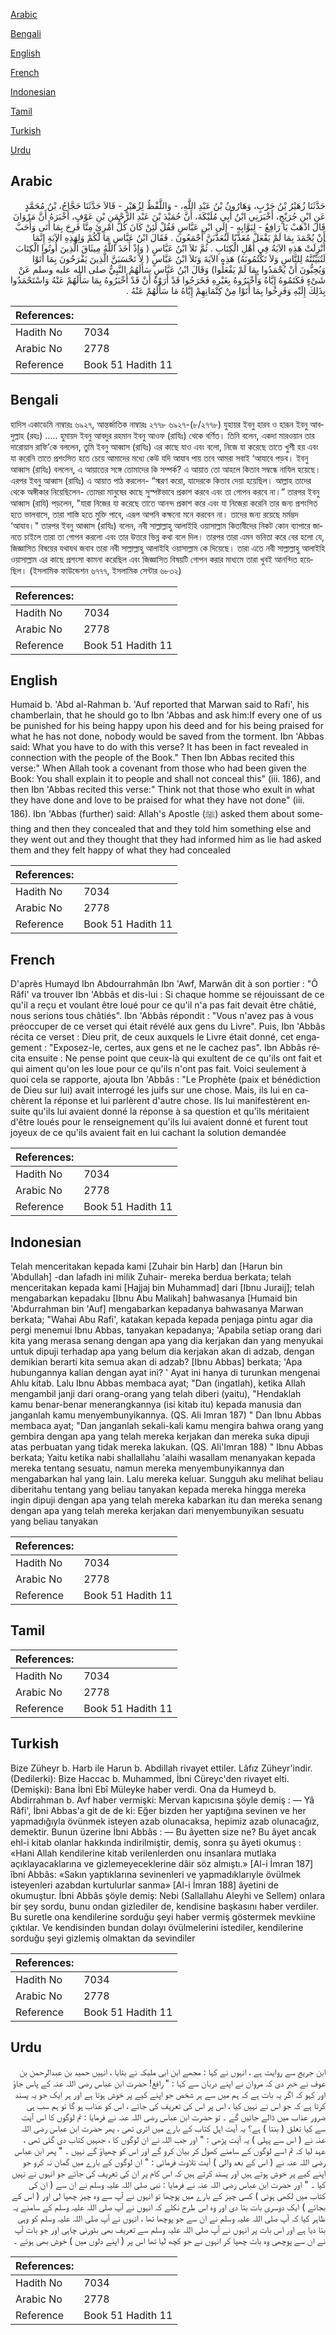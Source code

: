 [Arabic](#arabic)

[Bengali](#bengali)

[English](#english)

[French](#french)

[Indonesian](#indonesian)

[Tamil](#tamil)

[Turkish](#turkish)

[Urdu](#urdu)

## Arabic


<div dir="rtl" lang="ar" style={{fontSize:'larger',backgroundColor:'#f8f9fa',padding:20}}>
حَدَّثَنَا زُهَيْرُ بْنُ حَرْبٍ، وَهَارُونُ بْنُ عَبْدِ اللَّهِ، - وَاللَّفْظُ لِزُهَيْرٍ - قَالاَ حَدَّثَنَا حَجَّاجُ، بْنُ مُحَمَّدٍ عَنِ ابْنِ جُرَيْجٍ، أَخْبَرَنِي ابْنُ أَبِي مُلَيْكَةَ، أَنَّ حُمَيْدَ بْنَ عَبْدِ الرَّحْمَنِ بْنِ عَوْفٍ، أَخْبَرَهُ أَنَّ مَرْوَانَ قَالَ اذْهَبْ يَا رَافِعُ - لِبَوَّابِهِ - إِلَى ابْنِ عَبَّاسٍ فَقُلْ لَئِنْ كَانَ كُلُّ امْرِئٍ مِنَّا فَرِحَ بِمَا أَتَى وَأَحَبَّ أَنْ يُحْمَدَ بِمَا لَمْ يَفْعَلْ مُعَذَّبًا لَنُعَذَّبَنَّ أَجْمَعُونَ ‏.‏ فَقَالَ ابْنُ عَبَّاسٍ مَا لَكُمْ وَلِهَذِهِ الآيَةِ إِنَّمَا أُنْزِلَتْ هَذِهِ الآيَةُ فِي أَهْلِ الْكِتَابِ ‏.‏ ثُمَّ تَلاَ ابْنُ عَبَّاسٍ ‏(‏ وَإِذْ أَخَذَ اللَّهُ مِيثَاقَ الَّذِينَ أُوتُوا الْكِتَابَ لَتُبَيِّنُنَّهُ لِلنَّاسِ وَلاَ تَكْتُمُونَهُ‏)‏ هَذِهِ الآيَةَ وَتَلاَ ابْنُ عَبَّاسٍ ‏(‏ لاَ تَحْسَبَنَّ الَّذِينَ يَفْرَحُونَ بِمَا أَتَوْا وَيُحِبُّونَ أَنْ يُحْمَدُوا بِمَا لَمْ يَفْعَلُوا‏)‏ وَقَالَ ابْنُ عَبَّاسٍ سَأَلَهُمُ النَّبِيُّ صلى الله عليه وسلم عَنْ شَىْءٍ فَكَتَمُوهُ إِيَّاهُ وَأَخْبَرُوهُ بِغَيْرِهِ فَخَرَجُوا قَدْ أَرَوْهُ أَنْ قَدْ أَخْبَرُوهُ بِمَا سَأَلَهُمْ عَنْهُ وَاسْتَحْمَدُوا بِذَلِكَ إِلَيْهِ وَفَرِحُوا بِمَا أَتَوْا مِنْ كِتْمَانِهِمْ إِيَّاهُ مَا سَأَلَهُمْ عَنْهُ ‏.‏
</div>
<div style={{backgroundColor:'#f8f9fa',padding:20, marginBottom: 10}}><table> <thead> <tr> <th>References:</th> <th></th> </tr> </thead> <tbody><tr><td>Hadith No</td><td>7034</td></tr><tr><td>Arabic No</td><td>2778</td></tr><tr><td>Reference</td><td>Book 51 Hadith 11</td></tr></tbody></table></div>

## Bengali


<div dir="ltr" lang="bn" style={{fontSize:'larger',backgroundColor:'#f8f9fa',padding:20}}>
হাদিস একাডেমি নাম্বারঃ ৬৯২৭, আন্তর্জাতিক নাম্বারঃ ২৭৭৮ ৬৯২৭-(৮/২৭৭৮) যুহায়র ইবনু হারব ও হারূন ইবনু আবদুল্লাহ (রহঃ) ..... হুমায়দ ইবনু আবদুর রহমান ইবনু আওফ (রাযিঃ) থেকে বর্ণিত। তিনি বলেন, একদা মারওয়ান তার দারোয়ান রাফি’কে বললেন, তুমি ইবনু আব্বাস (রাযিঃ) এর কাছে যাও এবং বলো, নিজে যা করেছে তাতে খুশী হয় এবং যা করেনি তাতে প্রশংসিত হতে চেয়ে আমাদের মধ্যে কেউ যদি আযাব পায় তবে আমরা সবাই ‘আযাবে পড়ব। ইবনু আব্বাস (রাযিঃ) বললেন, এ আয়াতের সঙ্গে তোমাদের কি সম্পর্ক? এ আয়াত তো আহলে কিতাব সম্বন্ধে নাযিল হয়েছে। এরপর ইবনু আব্বাস (রাযিঃ) এ আয়াত পাঠ করলেন- “স্মরণ করো, যাদেরকে কিতাব দেয়া হয়েছিল। আল্লাহ তাদের থেকে অঙ্গীকার নিয়েছিলেন- তোমরা মানুষের কাছে সুস্পষ্টভাবে প্রকাশ করবে এবং তা গোপন করবে না।” তারপর ইবনু আব্বাস (রাযি) পড়লেন, "যারা নিজের যা করেছে তাতে আনন্দ প্রকাশ করে এবং যা নিজেরা করেনি তার জন্য প্রশংসিত হতে ভালবাসে, তারা শাস্তি হতে মুক্তি পাবে, এরূপ আপনি কক্ষনো মনে করবেন না। তাদের জন্য রয়েছে মর্মম্ভদ ‘আযাব।" তারপর ইবনু আব্বাস (রাযিঃ) বলেন, নবী সাল্লাল্লাহু আলাইহি ওয়াসাল্লাম কিতাবীদের নিকট কোন ব্যাপারে জানতে চাইলে তারা তা গোপন করলো এবং তার উত্তরে ভিন্ন কথা বলে দিল। তারপর তারা এমন ভনিতা করে বের হলো যে, জিজ্ঞাসিত বিষয়ের যথাযথ জবাব তারা নবী সাল্লাল্লাহু আলাইহি ওয়াসাল্লাম কে দিয়েছে। তারা এতে নবী সাল্লাল্লাহু আলাইহি ওয়াসাল্লাম এর কাছে প্রশংসা কামনা করেছিল এবং জিজ্ঞাসিত বিষয়টি গোপন করার মাধ্যমে তারা খুবই আনন্দিত হয়েছিল। (ইসলামিক ফাউন্ডেশন ৬৭৭৭, ইসলামিক সেন্টার ৬৮৩২)
</div>
<div style={{backgroundColor:'#f8f9fa',padding:20, marginBottom: 10}}><table> <thead> <tr> <th>References:</th> <th></th> </tr> </thead> <tbody><tr><td>Hadith No</td><td>7034</td></tr><tr><td>Arabic No</td><td>2778</td></tr><tr><td>Reference</td><td>Book 51 Hadith 11</td></tr></tbody></table></div>

## English


<div dir="ltr" lang="en" style={{fontSize:'larger',backgroundColor:'#f8f9fa',padding:20}}>
Humaid b. 'Abd al-Rahman b. 'Auf reported that Marwan said to Rafi', his chamberlain, that he should go to Ibn 'Abbas and ask him:If every one of us be punished for his being happy upon his deed and for his being praised for what he has not done, nobody would be saved from the torment. Ibn 'Abbas said: What you have to do with this verse? It has been in fact revealed in connection with the people of the Book." Then Ibn Abbas recited this verse:" When Allah took a covenant from those who had been given the Book: You shall explain it to people and shall not conceal this" (iii. 186), and then Ibn 'Abbas recited this verse:" Think not that those who exult in what they have done and love to be praised for what they have not done" (iii. 186). Ibn 'Abbas (further) said: Allah's Apostle (ﷺ) asked them about something and then they concealed that and they told him something else and they went out and they thought that they had informed him as lie had asked them and they felt happy of what they had concealed
</div>
<div style={{backgroundColor:'#f8f9fa',padding:20, marginBottom: 10}}><table> <thead> <tr> <th>References:</th> <th></th> </tr> </thead> <tbody><tr><td>Hadith No</td><td>7034</td></tr><tr><td>Arabic No</td><td>2778</td></tr><tr><td>Reference</td><td>Book 51 Hadith 11</td></tr></tbody></table></div>

## French


<div dir="ltr" lang="fr" style={{fontSize:'larger',backgroundColor:'#f8f9fa',padding:20}}>
D'après Humayd Ibn Abdourrahmân Ibn 'Awf, Marwân dit à son portier : "Ô Râfi' va trouver Ibn 'Abbâs et dis-lui : Si chaque homme se réjouissant de ce qu'il a reçu et voulant être loué pour ce qu'il n'a pas fait devait être châtié, nous serions tous châtiés". Ibn 'Abbâs répondit : "Vous n'avez pas à vous préoccuper de ce verset qui était révélé aux gens du Livre". Puis, Ibn 'Abbâs récita ce verset : Dieu prit, de ceux auxquels le Livre était donné, cet engagement : "Exposez-le, certes, aux gens et ne le cachez pas". Ibn Abbâs récita ensuite : Ne pense point que ceux-là qui exultent de ce qu'ils ont fait et qui aiment qu'on les loue pour ce qu'ils n'ont pas fait. Voici seulement à quoi cela se rapporte, ajouta Ibn 'Abbâs : "Le Prophète (paix et bénédiction de Dieu sur lui) avait interrogé les juifs sur une chose. Mais, ils lui en cachèrent la réponse et lui parlèrent d'autre chose. Ils lui manifestèrent ensuite qu'ils lui avaient donné la réponse à sa question et qu'ils méritaient d'être loués pour le renseignement qu'ils lui avaient donné et furent tout joyeux de ce qu'ils avaient fait en lui cachant la solution demandée
</div>
<div style={{backgroundColor:'#f8f9fa',padding:20, marginBottom: 10}}><table> <thead> <tr> <th>References:</th> <th></th> </tr> </thead> <tbody><tr><td>Hadith No</td><td>7034</td></tr><tr><td>Arabic No</td><td>2778</td></tr><tr><td>Reference</td><td>Book 51 Hadith 11</td></tr></tbody></table></div>

## Indonesian


<div dir="ltr" lang="id" style={{fontSize:'larger',backgroundColor:'#f8f9fa',padding:20}}>
Telah menceritakan kepada kami [Zuhair bin Harb] dan [Harun bin 'Abdullah] -dan lafadh ini milik Zuhair- mereka berdua berkata; telah menceritakan kepada kami [Hajjaj bin Muhammad] dari [Ibnu Juraij]; telah mengabarkan kepadaku [Ibnu Abu Malikah] bahwasanya [Humaid bin 'Abdurrahman bin 'Auf] mengabarkan kepadanya bahwasanya Marwan berkata; "Wahai Abu Rafi', katakan kepada kepada penjaga pintu agar dia pergi menemui Ibnu Abbas, tanyakan kepadanya; 'Apabila setiap orang dari kita yang merasa senang dengan apa yang dia kerjakan dan yang menyukai untuk dipuji terhadap apa yang belum dia kerjakan akan di adzab, dengan demikian berarti kita semua akan di adzab? [Ibnu Abbas] berkata; 'Apa hubungannya kalian dengan ayat ini? ' Ayat ini hanya di turunkan mengenai Ahlu kitab. Lalu Ibnu Abbas membaca ayat; "Dan (ingatlah), ketika Allah mengambil janji dari orang-orang yang telah diberi (yaitu), "Hendaklah kamu benar-benar menerangkannya (isi kitab itu) kepada manusia dan janganlah kamu menyembunyikannya. (QS. Ali Imran 187) " Dan Ibnu Abbas membaca ayat; "Dan janganlah sekali-kali kamu mengira bahwa orang yang gembira dengan apa yang telah mereka kerjakan dan mereka suka dipuji atas perbuatan yang tidak mereka lakukan. (QS. Ali'Imran 188) " Ibnu Abbas berkata; Yaitu ketika nabi shallallahu 'alaihi wasallam menanyakan kepada mereka tentang sesuatu, namun mereka menyembunyikannya dan mengabarkan hal yang lain. Lalu mereka keluar. Sungguh aku melihat beliau diberitahu tentang yang beliau tanyakan kepada mereka hingga mereka ingin dipuji dengan apa yang telah mereka kabarkan itu dan mereka senang dengan apa yang telah mereka kerjakan dari menyembunyikan sesuatu yang beliau tanyakan
</div>
<div style={{backgroundColor:'#f8f9fa',padding:20, marginBottom: 10}}><table> <thead> <tr> <th>References:</th> <th></th> </tr> </thead> <tbody><tr><td>Hadith No</td><td>7034</td></tr><tr><td>Arabic No</td><td>2778</td></tr><tr><td>Reference</td><td>Book 51 Hadith 11</td></tr></tbody></table></div>

## Tamil


<div dir="ltr" lang="ta" style={{fontSize:'larger',backgroundColor:'#f8f9fa',padding:20}}>

</div>
<div style={{backgroundColor:'#f8f9fa',padding:20, marginBottom: 10}}><table> <thead> <tr> <th>References:</th> <th></th> </tr> </thead> <tbody><tr><td>Hadith No</td><td>7034</td></tr><tr><td>Arabic No</td><td>2778</td></tr><tr><td>Reference</td><td>Book 51 Hadith 11</td></tr></tbody></table></div>

## Turkish


<div dir="ltr" lang="tr" style={{fontSize:'larger',backgroundColor:'#f8f9fa',padding:20}}>
Bize Züheyr b. Harb ile Harun b. Abdillah rivayet ettiler. Lâfız Züheyr'indir. (Dedilerki): Bize Haccac b. Muhammed, İbni Cüreyc'den rivayet elti. (Demişki): Bana İbni Ebî Müleyke haber verdi. Ona da Humeyd b. Abdirrahman b. Avf haber vermişki: Mervan kapıcısına şöyle demiş : — Yâ Râfi', İbni Abbas'a git de de ki: Eğer bizden her yaptığına sevinen ve her yapmadığıyla övünmek isteyen azab olunacaksa, hepimiz azab olunacağız, demektir. Bunun üzerine İbni Abbâs : — Bu âyetten size ne? Bu âyet ancak ehl-i kitab olanlar hakkında indirilmiştir, demiş, sonra şu âyeti okumuş : «Hani Allah kendilerine kitab verilenlerden onu insanlara mutlaka açıklayacaklarına ve gizlemeyeceklerine dâir söz almıştı.» [Al-i İmran 187] îbni Abbâs: «Sakın yaptıklarına sevinenleri ve yapmadıklarıyle övülmek isteyenleri azabdan kurtulurlar sanma» [Al-i İmran 188] âyetini de okumuştur. İbni Abbâs şöyle demiş: Nebi (Sallallahu Aleyhi ve Sellem) onlara bir şey sordu, bunu ondan gizlediler de, kendisine başkasını haber verdiler. Bu suretle ona kendilerine sorduğu şeyi haber vermiş göstermek mevkiine çıktılar. Ve kendisinden bundan dolayı övülmelerini istediler, kendilerine sorduğu şeyi gizlemiş olmaktan da sevindiler
</div>
<div style={{backgroundColor:'#f8f9fa',padding:20, marginBottom: 10}}><table> <thead> <tr> <th>References:</th> <th></th> </tr> </thead> <tbody><tr><td>Hadith No</td><td>7034</td></tr><tr><td>Arabic No</td><td>2778</td></tr><tr><td>Reference</td><td>Book 51 Hadith 11</td></tr></tbody></table></div>

## Urdu


<div dir="rtl" lang="ur" style={{fontSize:'larger',backgroundColor:'#f8f9fa',padding:20}}>
ابن جریج سے روایت ہے ، انہوں نے کہا : مجھے ابن ابی ملیکہ نے بتایا ، انہیں حمید بن عبدالرحمن بن عوف نے خبر دی کہ مروان نے اپنے دربان سے کہا : " رافع! حضرت ابن عباس رضی اللہ عنہ کے پاس جاؤ اور کہو کہ اگر یہ بات ہے کہ ہم میں سے ہر شخص جو اپنے کیے پر خوش ہوتا ہے اور ہر ایک جو یہ پسند کرتا ہے کہ جو اس نے نہیں کیا ، اس پر اس کی تعریف کی جائے ، اس کو عذاب ہو گا تو ہم سب ہی ضرور عذاب میں ڈالے جائیں گے ۔ تو حضرت ابن عباس رضی اللہ عنہ نے فرمایا : تم لوگوں کا اس آیت سے کیا تعلق ( بنتا ) ہے؟ یہ آیت اہل کتاب کے بارے میں اتری تھی ، پھر حضرت ابن عباس رضی اللہ عنہ نے ( اس سے پہلی ) یہ آیت پڑھی : " اور جب اللہ نے ان لوگوں کا ، جنہیں کتاب دی گئی تھی ، عہد لیا کہ تم اسے لوگوں کے سامنے کھول کر بیان کرو گے اور اس کو چھپاؤ گے نہیں ۔ " پھر ابن عباس رضی اللہ عنہ نے ( اس کے بعد والی ) آیت تلاوت فرمائی : " ان لوگوں کے بارے میں گمان نہ کرو جو اپنے کیے پر خوش ہوتے ہیں اور پسند کرتے ہیں کہ اس کام پر ان کی تعریف کی جائے جو انہوں نے نہیں کیا ۔ " اور حضرت ابن عباس رضی اللہ عنہ نے فرمایا : نبی صلی اللہ علیہ وسلم نے ان سے ( ان کی کتاب میں لکھی ہوئی ) کسی چیز کے بارے میں پوچھا تو انہوں نے آپ سے وہ چیز چھپا لی اور ( اس کے بجائے ) ایک دوسری بات بتا دی اور وہ اس طرح نکلے کہ انہوں نے آپ صلی اللہ علیہ وسلم کے سامنے یہ ظاہر کیا کہ آپ صلی اللہ علیہ وسلم نے ان سے جو پوچھا تھا ، انہوں نے آپ صلی اللہ علیہ وسلم کو وہی بتا دیا ہے اور اس بات پر انہوں نے آپ صلی اللہ علیہ وسلم سے تعریف بھی بٹورنی چاہی اور جو بات آپ نے ان سے پوچھی وہ بات چھپا کر انہوں نے جو کچھ لیا تھا اس پر ( اپنے دلوں میں ) خوش بھی ہوئے ۔
</div>
<div style={{backgroundColor:'#f8f9fa',padding:20, marginBottom: 10}}><table> <thead> <tr> <th>References:</th> <th></th> </tr> </thead> <tbody><tr><td>Hadith No</td><td>7034</td></tr><tr><td>Arabic No</td><td>2778</td></tr><tr><td>Reference</td><td>Book 51 Hadith 11</td></tr></tbody></table></div>